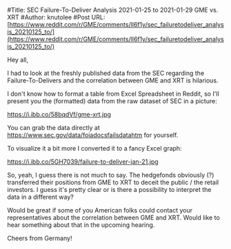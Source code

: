 #Title: SEC Failure-To-Deliver Analysis 2021-01-25 to 2021-01-29 GME vs. XRT
#Author: knutolee
#Post URL: [https://www.reddit.com/r/GME/comments/ll6f1y/sec_failuretodeliver_analysis_20210125_to/](https://www.reddit.com/r/GME/comments/ll6f1y/sec_failuretodeliver_analysis_20210125_to/)


Hey all,

I had to look at the freshly published data from the SEC regarding the Failure-To-Delivers and the correlation between GME and XRT is hilarious.

I don't know how to format a table from Excel Spreadsheet in Reddit, so I'll present you the (formatted) data from the raw dataset of SEC in a picture:

https://i.ibb.co/58bqdVf/gme-xrt.jpg

You can grab the data directly at https://www.sec.gov/data/foiadocsfailsdatahtm for yourself.

To visualize it a bit more I converted it to a fancy Excel graph:

https://i.ibb.co/5GH7039/failure-to-deliver-jan-21.jpg

So, yeah, I guess there is not much to say. The hedgefonds obviously (?) transferred their positions from GME to XRT to deceit the public / the retail investors. I guess it's pretty clear or is there a possibility to interpret the data in a different way?

Would be great if some of you American folks could contact your representatives about the correlation between GME and XRT. Would like to hear something about that in the upcoming hearing.

Cheers from Germany!